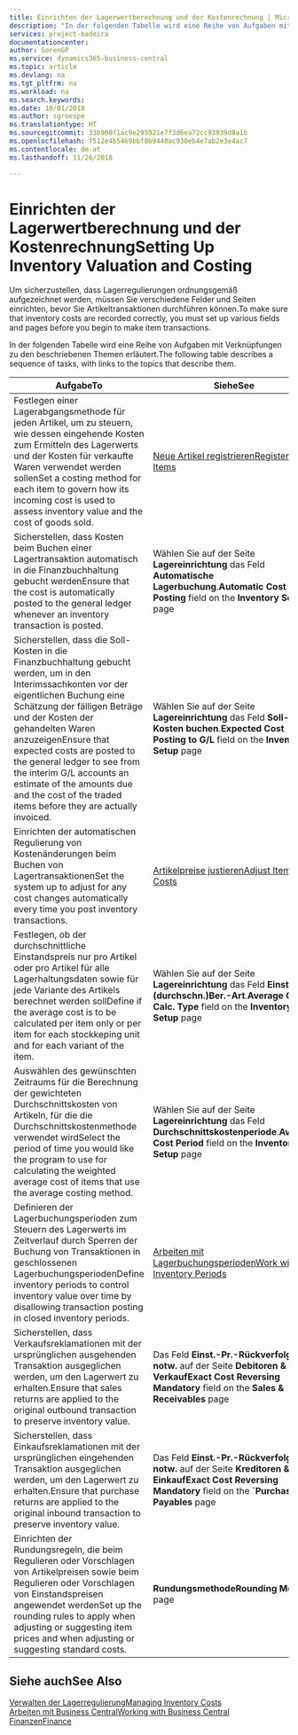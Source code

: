 ```yaml
---
title: Einrichten der Lagerwertberechnung und der Kostenrechnung | Microsoft Docs
description: "In der folgenden Tabelle wird eine Reihe von Aufgaben mit Verknüpfungen zu den beschriebenen Themen erläutert."
services: project-madeira
documentationcenter: 
author: SorenGP
ms.service: dynamics365-business-central
ms.topic: article
ms.devlang: na
ms.tgt_pltfrm: na
ms.workload: na
ms.search.keywords: 
ms.date: 10/01/2018
ms.author: sgroespe
ms.translationtype: HT
ms.sourcegitcommit: 33b900f1ac9e295921e7f3d6ea72cc93939d8a1b
ms.openlocfilehash: f512e4b5469bbf8b9440ac930eb4e7ab2e3e4ac7
ms.contentlocale: de-at
ms.lasthandoff: 11/26/2018

---
```

# <a name="setting-up-inventory-valuation-and-costing"></a><span data-ttu-id="7ceb1-103">Einrichten der Lagerwertberechnung und der Kostenrechnung</span><span class="sxs-lookup"><span data-stu-id="7ceb1-103">Setting Up Inventory Valuation and Costing</span></span>
<span data-ttu-id="7ceb1-104">Um sicherzustellen, dass Lagerregulierungen ordnungsgemäß aufgezeichnet werden, müssen Sie verschiedene Felder und Seiten einrichten, bevor Sie Artikeltransaktionen durchführen können.</span><span class="sxs-lookup"><span data-stu-id="7ceb1-104">To make sure that inventory costs are recorded correctly, you must set up various fields and pages before you begin to make item transactions.</span></span>

<span data-ttu-id="7ceb1-105">In der folgenden Tabelle wird eine Reihe von Aufgaben mit Verknüpfungen zu den beschriebenen Themen erläutert.</span><span class="sxs-lookup"><span data-stu-id="7ceb1-105">The following table describes a sequence of tasks, with links to the topics that describe them.</span></span>

|<span data-ttu-id="7ceb1-106">**Aufgabe**</span><span class="sxs-lookup"><span data-stu-id="7ceb1-106">**To**</span></span>|<span data-ttu-id="7ceb1-107">**Siehe**</span><span class="sxs-lookup"><span data-stu-id="7ceb1-107">**See**</span></span>|  
|------------|-------------|  
|<span data-ttu-id="7ceb1-108">Festlegen einer Lagerabgangsmethode für jeden Artikel, um zu steuern, wie dessen eingehende Kosten zum Ermitteln des Lagerwerts und der Kosten für verkaufte Waren verwendet werden sollen</span><span class="sxs-lookup"><span data-stu-id="7ceb1-108">Set a costing method for each item to govern how its incoming cost is used to assess inventory value and the cost of goods sold.</span></span>|[<span data-ttu-id="7ceb1-109">Neue Artikel registrieren</span><span class="sxs-lookup"><span data-stu-id="7ceb1-109">Register New Items</span></span>](inventory-how-register-new-items.md)|  
|<span data-ttu-id="7ceb1-110">Sicherstellen, dass Kosten beim Buchen einer Lagertransaktion automatisch in die Finanzbuchhaltung gebucht werden</span><span class="sxs-lookup"><span data-stu-id="7ceb1-110">Ensure that the cost is automatically posted to the general ledger whenever an inventory transaction is posted.</span></span>|<span data-ttu-id="7ceb1-111">Wählen Sie auf der Seite **Lagereinrichtung** das Feld **Automatische Lagerbuchung**.</span><span class="sxs-lookup"><span data-stu-id="7ceb1-111">**Automatic Cost Posting** field on the **Inventory Setup** page</span></span>|  
|<span data-ttu-id="7ceb1-112">Sicherstellen, dass die Soll-Kosten in die Finanzbuchhaltung gebucht werden, um in den Interimssachkonten vor der eigentlichen Buchung eine Schätzung der fälligen Beträge und der Kosten der gehandelten Waren anzuzeigen</span><span class="sxs-lookup"><span data-stu-id="7ceb1-112">Ensure that expected costs are posted to the general ledger to see from the interim G/L accounts an estimate of the amounts due and the cost of the traded items before they are actually invoiced.</span></span>|<span data-ttu-id="7ceb1-113">Wählen Sie auf der Seite **Lagereinrichtung** das Feld **Soll-Kosten buchen**.</span><span class="sxs-lookup"><span data-stu-id="7ceb1-113">**Expected Cost Posting to G/L** field on the **Inventory Setup** page</span></span>|  
|<span data-ttu-id="7ceb1-114">Einrichten der automatischen Regulierung von Kostenänderungen beim Buchen von Lagertransaktionen</span><span class="sxs-lookup"><span data-stu-id="7ceb1-114">Set the system up to adjust for any cost changes automatically every time you post inventory transactions.</span></span>|[<span data-ttu-id="7ceb1-115">Artikelpreise justieren</span><span class="sxs-lookup"><span data-stu-id="7ceb1-115">Adjust Item Costs</span></span>](inventory-how-adjust-item-costs.md)|  
|<span data-ttu-id="7ceb1-116">Festlegen, ob der durchschnittliche Einstandspreis nur pro Artikel oder pro Artikel für alle Lagerhaltungsdaten sowie für jede Variante des Artikels berechnet werden soll</span><span class="sxs-lookup"><span data-stu-id="7ceb1-116">Define if the average cost is to be calculated per item only or per item for each stockkeping unit and for each variant of the item.</span></span>|<span data-ttu-id="7ceb1-117">Wählen Sie auf der Seite **Lagereinrichtung** das Feld **Einst.-Pr.(durchschn.)Ber.-Art**.</span><span class="sxs-lookup"><span data-stu-id="7ceb1-117">**Average Cost Calc. Type** field on the **Inventory Setup** page</span></span>|  
|<span data-ttu-id="7ceb1-118">Auswählen des gewünschten Zeitraums für die Berechnung der gewichteten Durchschnittskosten von Artikeln, für die die Durchschnittskostenmethode verwendet wird</span><span class="sxs-lookup"><span data-stu-id="7ceb1-118">Select the period of time you would like the program to use for calculating the weighted average cost of items that use the average costing method.</span></span>|<span data-ttu-id="7ceb1-119">Wählen Sie auf der Seite **Lagereinrichtung** das Feld **Durchschnittskostenperiode**.</span><span class="sxs-lookup"><span data-stu-id="7ceb1-119">**Average Cost Period** field on the **Inventory Setup** page</span></span>|  
|<span data-ttu-id="7ceb1-120">Definieren der Lagerbuchungsperioden zum Steuern des Lagerwerts im Zeitverlauf durch Sperren der Buchung von Transaktionen in geschlossenen Lagerbuchungsperioden</span><span class="sxs-lookup"><span data-stu-id="7ceb1-120">Define inventory periods to control inventory value over time by disallowing transaction posting in closed inventory periods.</span></span>|[<span data-ttu-id="7ceb1-121">Arbeiten mit Lagerbuchungsperioden</span><span class="sxs-lookup"><span data-stu-id="7ceb1-121">Work with Inventory Periods</span></span>](finance-how-to-work-with-inventory-periods.md)|  
|<span data-ttu-id="7ceb1-122">Sicherstellen, dass Verkaufsreklamationen mit der ursprünglichen ausgehenden Transaktion ausgeglichen werden, um den Lagerwert zu erhalten.</span><span class="sxs-lookup"><span data-stu-id="7ceb1-122">Ensure that sales returns are applied to the original outbound transaction to preserve inventory value.</span></span>|<span data-ttu-id="7ceb1-123">Das Feld **Einst.-Pr.-Rückverfolg. notw.** auf der Seite **Debitoren & Verkauf**</span><span class="sxs-lookup"><span data-stu-id="7ceb1-123">**Exact Cost Reversing Mandatory** field on the **Sales & Receivables** page</span></span>|  
|<span data-ttu-id="7ceb1-124">Sicherstellen, dass Einkaufsreklamationen mit der ursprünglichen eingehenden Transaktion ausgeglichen werden, um den Lagerwert zu erhalten.</span><span class="sxs-lookup"><span data-stu-id="7ceb1-124">Ensure that purchase returns are applied to the original inbound transaction to preserve inventory value.</span></span>|<span data-ttu-id="7ceb1-125">Das Feld **Einst.-Pr.-Rückverfolg. notw.** auf der Seite **Kreditoren & Einkauf**</span><span class="sxs-lookup"><span data-stu-id="7ceb1-125">**Exact Cost Reversing Mandatory** field on the **´Purchases & Payables** page</span></span>|
|<span data-ttu-id="7ceb1-126">Einrichten der Rundungsregeln, die beim Regulieren oder Vorschlagen von Artikelpreisen sowie beim Regulieren oder Vorschlagen von Einstandspreisen angewendet werden</span><span class="sxs-lookup"><span data-stu-id="7ceb1-126">Set up the rounding rules to apply when adjusting or suggesting item prices and when adjusting or suggesting standard costs.</span></span>|<span data-ttu-id="7ceb1-127">**Rundungsmethode**</span><span class="sxs-lookup"><span data-stu-id="7ceb1-127">**Rounding Method** page</span></span>|  

## <a name="see-also"></a><span data-ttu-id="7ceb1-128">Siehe auch</span><span class="sxs-lookup"><span data-stu-id="7ceb1-128">See Also</span></span>  
[<span data-ttu-id="7ceb1-129">Verwalten der Lagerregulierung</span><span class="sxs-lookup"><span data-stu-id="7ceb1-129">Managing Inventory Costs</span></span>](finance-manage-inventory-costs.md)  
[<span data-ttu-id="7ceb1-130">Arbeiten mit  Business Central</span><span class="sxs-lookup"><span data-stu-id="7ceb1-130">Working with Business Central</span></span>](ui-work-product.md)  
[<span data-ttu-id="7ceb1-131">Finanzen</span><span class="sxs-lookup"><span data-stu-id="7ceb1-131">Finance</span></span>](finance.md)  

